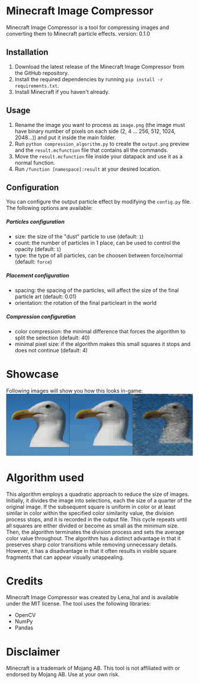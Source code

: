 # Minecraft Image Compressor

Minecraft Image Compressor is a tool for compressing images and converting them to Minecraft particle effects.
version: 0.1.0

## Installation

1. Download the latest release of the Minecraft Image Compressor from the GitHub repository.
2. Install the required dependencies by running `pip install -r requirements.txt`.
3. Install Minecraft if you haven't already.

## Usage

1. Rename the image you want to process as `image.png` (the image must have binary number of pixels on each side (2, 4 ... 256, 512, 1024, 2048...)) and put it inside the main folder.
2. Run `python compression_algorithm.py` to create the `output.png` preview and the `result.mcfunction` file that contains all the commands.
3. Move the `result.mcfunction` file inside your datapack and use it as a normal function.
4. Run `/function [namespace]:result` at your desired location.

## Configuration

You can configure the output particle effect by modifying the `config.py` file. The following options are available:

##### Particles configuration

- size: the size of the "dust" particle to use (default: `1`)
- count: the number of particles in 1 place, can be used to control the opacity (default: `1`)
- type: the type of all particles, can be choosen between force/normal (default: `force`)

##### Placement configuration

- spacing: the spacing of the particles, will affect the size of the final particle art (default: 0.01)
- orientation: the rotation of the final particleart in the world

##### Compression configuration

- color compression: the minimal difference that forces the algorithm to split the selection (default: 40)
- minimal pixel size: if the algorithm makes this small squares it stops and does not continue (default: 4)

# Showcase

Following images will show you how this looks in-game:
![Showcase1](images/result1.png)

# Algorithm used

This algorithm employs a quadratic approach to reduce the size of images. Initially, it divides the image into selections, each the size of a quarter of the original image. If the subsequent square is uniform in color or at least similar in color within the specified color similarity value, the division process stops, and it is recorded in the output file. This cycle repeats until all squares are either divided or become as small as the minimum size. Then, the algorithm terminates the division process and sets the average color value throughout.
The algorithm has a distinct advantage in that it preserves sharp color transitions while removing unnecessary details. However, it has a disadvantage in that it often results in visible square fragments that can appear visually unappealing.

# Credits

Minecraft Image Compressor was created by Lena_hal and is available under the MIT license. The tool uses the following libraries:

- OpenCV
- NumPy
- Pandas

# Disclaimer

Minecraft is a trademark of Mojang AB. This tool is not affiliated with or endorsed by Mojang AB. Use at your own risk.

